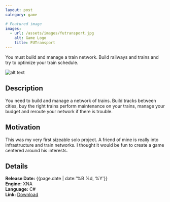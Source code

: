 ```yaml
---
layout: post
category: game

# Featured image
images:
  - url: /assets/images/futransport.jpg
    alt: Game Logo
    title: FUTransport
---
```


You must build and manage a train network. Build railways and trains and try to optimize your train schedule.
<!--content-->
![alt text]({{site.baseurl}}{{page.images[0].url}} "{{page.images[0].alt}}")

## Description
You need to build and manage a network of trains. Build tracks between cities, buy the right trains perform maintenance on your trains, manage your budget and reroute your network if there is trouble.

## Motivation
This was my very first sizeable solo project. A friend of mine is really into infrastructure and train networks. I thought it would be fun to create a game centered around his interests.
## Details
**Release Date:** {{page.date | date:'%B %d, %Y'}}  
**Engine:** XNA  
**Language:** C#  
**Link:**  [Download](http://gamejolt.com/games/futransport/33035)
